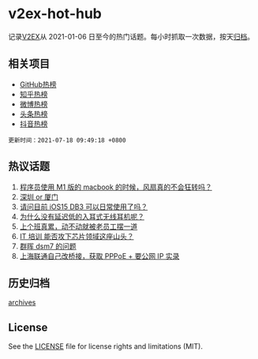 # v2ex-hot-hub

 记录[V2EX](https://www.v2ex.com/)从 2021-01-06 日至今的热门话题。每小时抓取一次数据，按天[归档](archives)。
 
 ## 相关项目

- [GitHub热榜](https://github.com/snaildev/github-hot-hub)
- [知乎热榜](https://github.com/snaildev/zhihu-hot-hub)
- [微博热榜](https://github.com/snaildev/weibo-hot-hub)
- [头条热榜](https://github.com/snaildev/toutiao-hot-hub)
- [抖音热榜](https://github.com/snaildev/douyin-hot-hub)


 `更新时间：2021-07-18 09:49:18 +0800`

## 热议话题

1. [程序员使用 M1 版的 macbook 的时候，风扇真的不会狂转吗？](https://www.v2ex.com/t/790050)
1. [深圳 or 厦门](https://www.v2ex.com/t/790076)
1. [请问目前 iOS15 DB3 可以日常使用了吗？](https://www.v2ex.com/t/790053)
1. [为什么没有延迟低的入耳式无线耳机呢？](https://www.v2ex.com/t/790097)
1. [上个班真累，动不动就被老员工摆一道](https://www.v2ex.com/t/790098)
1. [IT 培训 能否攻下芯片领域这座山头？](https://www.v2ex.com/t/790142)
1. [群晖 dsm7 的问题](https://www.v2ex.com/t/790035)
1. [上海联通自己改桥接，获取 PPPoE + 要公网 IP 实录](https://www.v2ex.com/t/790061)

## 历史归档

[archives](archives)

## License

See the [LICENSE](LICENSE) file for license rights and limitations (MIT).
